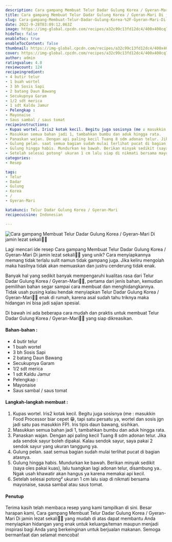 ```yaml
---
description: Cara gampang Membuat Telur Dadar Gulung Korea / Gyeran-Mari Di jamin lezat sekali"
title: Cara gampang Membuat Telur Dadar Gulung Korea / Gyeran-Mari Di jamin lezat sekali
slug: Cara-gampang-Membuat-Telur-Dadar-Gulung-Korea-%2F-Gyeran-Mari-Di-jamin-lezat-sekali
date: 2022-9-28T03:09:12.063Z
image: https://img-global.cpcdn.com/recipes/a32c99c13fd12dc4/400x400cq70/photo.jpg
hideToc: false
enableToc: true
enableTocContent: false
thumbnail: https://img-global.cpcdn.com/recipes/a32c99c13fd12dc4/400x400cq70/photo.jpg
cover: https://img-global.cpcdn.com/recipes/a32c99c13fd12dc4/400x400cq70/photo.jpg
author: admin
ratingvalue: 4.8
reviewcount: 124
recipeingredient:
- 4 butir telur
- 1 buah wortel
- 3 bh Sosis Sapi
- 2 batang Daun Bawang
- Secukupnya Garam
- 1/2 sdt merica
- 1 sdt Kaldu Jamur
- Pelengkap :
- Mayonaise
- Saus sambal / saus tomat
recipeinstructions:
- Kupas wortel. Iris2 kotak kecil. Begitu juga sosisnya (me : masukkin Food Processor biar cepet 😁, tapi satu persatu ya, wortel dan sosis jgn jadi satu pas masukkin FP). Iris tipis daun bawang, sisihkan.
- Masukkan semua bahan jadi 1, tambahkan bumbu dan aduk hingga rata.
- Panaskan wajan. Dengan api paling kecil Tuang 8 sdm adonan telur. Jika ada sendok sayur boleh dipakai. Kalau sendok sayur, saya pakai 2 sendok sayur yang ukuran tanggung ya.
- Gulung pelan. saat semua bagian sudah mulai terlihat pucat di bagian atasnya.
- Gulung hingga habis. Mundurkan ke bawah. Berikan minyak sedikit (saya oles pakai kuas), lalu tuangkan lagi adonan telur, disambung ya.. Ngak usah khawatir akan hangus ya karena memakai api kecil.
- Setelah selesai potong² ukuran 1 cm lalu siap di nikmati bersama mayonaise, sausa sambal atau saus tomat.
categories:
- Resep

tags:
- Telur
- Dadar
- Gulung
- Korea
- /
- Gyeran-Mari

katakunci: Telur Dadar Gulung Korea / Gyeran-Mari
recipecuisine: Indonesian

---
```


![Cara gampang Membuat Telur Dadar Gulung Korea / Gyeran-Mari Di jamin lezat sekali👩‍🍳](https://img-global.cpcdn.com/recipes/a32c99c13fd12dc4/400x400cq70/photo.jpg)

Lagi mencari ide resep Cara gampang Membuat Telur Dadar Gulung Korea / Gyeran-Mari Di jamin lezat sekali👩‍🍳 yang unik? Cara menyiapkannya memang tidak terlalu sulit namun tidak gampang juga. Jika keliru mengolah maka hasilnya tidak akan memuaskan dan justru cenderung tidak enak.

Banyak hal yang sedikit banyak mempengaruhi kualitas rasa dari Telur Dadar Gulung Korea / Gyeran-Mari👩‍🍳, pertama dari jenis bahan, kemudian pemilihan bahan segar sampai cara membuat dan menghidangkannya. Tidak usah pusing kalau hendak menyiapkan Telur Dadar Gulung Korea / Gyeran-Mari👩‍🍳 enak di rumah, karena asal sudah tahu triknya maka hidangan ini bisa jadi sajian spesial.

Di bawah ini ada beberapa cara mudah dan praktis untuk membuat Telur Dadar Gulung Korea / Gyeran-Mari👩‍🍳 yang siap dikreasikan.

<!--inarticleads1-->

#### Bahan-bahan :

- 4 butir telur
- 1 buah wortel
- 3 bh Sosis Sapi
- 2 batang Daun Bawang
- Secukupnya Garam
- 1/2 sdt merica
- 1 sdt Kaldu Jamur
- Pelengkap :
- Mayonaise
- Saus sambal / saus tomat

<!--inarticleads2-->

#### Langkah-langkah membuat :

1. Kupas wortel. Iris2 kotak kecil. Begitu juga sosisnya (me : masukkin Food Processor biar cepet 😁, tapi satu persatu ya, wortel dan sosis jgn jadi satu pas masukkin FP). Iris tipis daun bawang, sisihkan.
1. Masukkan semua bahan jadi 1, tambahkan bumbu dan aduk hingga rata.
1. Panaskan wajan. Dengan api paling kecil Tuang 8 sdm adonan telur. Jika ada sendok sayur boleh dipakai. Kalau sendok sayur, saya pakai 2 sendok sayur yang ukuran tanggung ya.
1. Gulung pelan. saat semua bagian sudah mulai terlihat pucat di bagian atasnya.
1. Gulung hingga habis. Mundurkan ke bawah. Berikan minyak sedikit (saya oles pakai kuas), lalu tuangkan lagi adonan telur, disambung ya.. Ngak usah khawatir akan hangus ya karena memakai api kecil.
1. Setelah selesai potong² ukuran 1 cm lalu siap di nikmati bersama mayonaise, sausa sambal atau saus tomat.

#### Penutup

Terima kasih telah membaca resep yang kami tampilkan di sini. Besar harapan kami, Cara gampang Membuat Telur Dadar Gulung Korea / Gyeran-Mari Di jamin lezat sekali👩‍🍳 yang mudah di atas dapat membantu Anda menyiapkan hidangan yang enak untuk keluarga/teman maupun menjadi inspirasi bagi Anda yang berkeinginan untuk berjualan makanan. Semoga bermanfaat dan selamat mencoba!